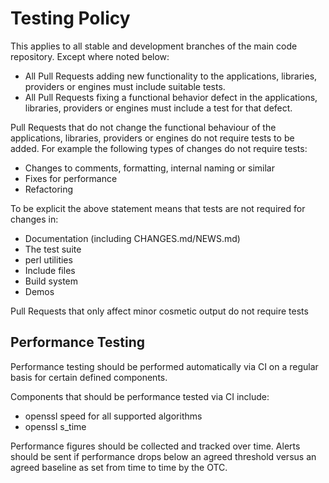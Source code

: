 Testing Policy
==============

This applies to all stable and development branches of the main code repository.
Except where noted below:

- All Pull Requests adding new functionality to the applications, libraries,
providers or engines must include suitable tests.
- All Pull Requests fixing a functional behavior defect in the applications,
libraries, providers or engines must include a test for that defect.

Pull Requests that do not change the functional behaviour of the applications,
libraries, providers or engines do not require tests to be added. For example
the following types of changes do not require tests:
 - Changes to comments, formatting, internal naming or similar
 - Fixes for performance
 - Refactoring

To be explicit the above statement means that tests are not required for changes
in:
 - Documentation (including CHANGES.md/NEWS.md)
 - The test suite
 - perl utilities
 - Include files
 - Build system
 - Demos

Pull Requests that only affect minor cosmetic output do not require tests

Performance Testing
-------------------

Performance testing should be performed automatically via CI on a regular basis
for certain defined components.

Components that should be performance tested via CI include:
 - openssl speed for all supported algorithms
 - openssl s_time

Performance figures should be collected and tracked over time. Alerts should be
sent if performance drops below an agreed threshold versus an agreed baseline
as set from time to time by the OTC.
